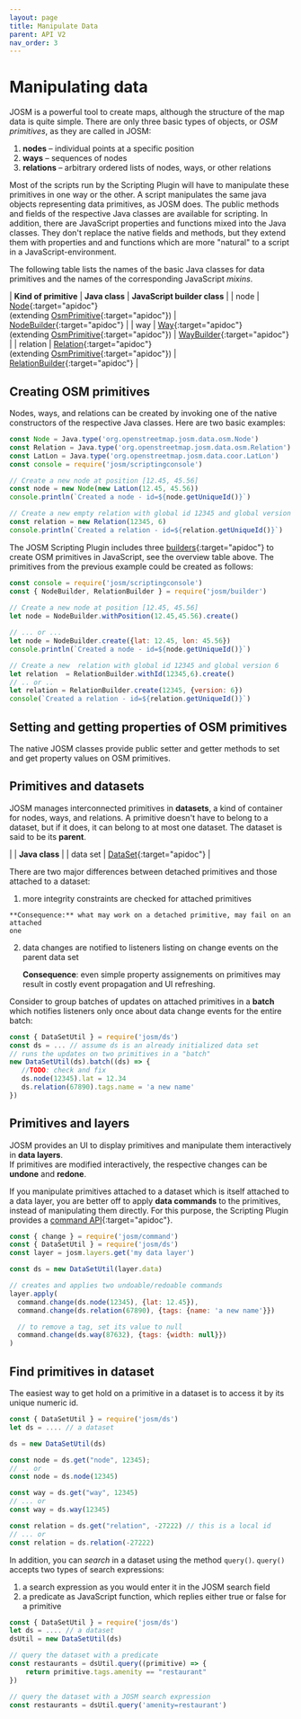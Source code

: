 ```yaml
---
layout: page
title: Manipulate Data
parent: API V2
nav_order: 3
---
```



# Manipulating data

JOSM is a powerful tool to create maps, although the structure of the map data is quite simple. There are only three basic types of objects, or *OSM primitives*, as they are called in JOSM:

  1. **nodes** &ndash; individual points at a specific position
  2. **ways**  &ndash; sequences of nodes
  3. **relations** &ndash;  arbitrary ordered lists of nodes, ways, or other relations

Most of the scripts run by the Scripting Plugin will have to manipulate these primitives in one way or the other. A script manipulates the same java objects representing data primitives, as JOSM does. The public methods and fields of the respective Java classes are available for scripting. In addition, there are JavaScript properties and functions mixed into the Java classes. They don't replace the native fields and methods, but they extend them with properties and and functions which are more "natural" to a script in a JavaScript-environment.

The following table lists the names of the basic Java classes for data primitives and the names of the corresponding JavaScript *mixins*.

| **Kind of primitive** | **Java class** | **JavaScript builder class** |
| node | [Node]{:target="apidoc"}<br/>(extending [OsmPrimitive]{:target="apidoc"}) | [NodeBuilder]{:target="apidoc"} |
| way | [Way]{:target="apidoc"}<br/>(extending [OsmPrimitive]{:target="apidoc"}) | [WayBuilder]{:target="apidoc"} |
| relation | [Relation]{:target="apidoc"}<br/>(extending [OsmPrimitive]{:target="apidoc"}) | [RelationBuilder]{:target="apidoc"} |



## Creating OSM primitives
Nodes, ways, and relations can be created by invoking one of the native constructors 
of the respective Java classes. Here are two basic examples: 

```js
const Node = Java.type('org.openstreetmap.josm.data.osm.Node')
const Relation = Java.type('org.openstreetmap.josm.data.osm.Relation')
const LatLon = Java.type('org.openstreetmap.josm.data.coor.LatLon')
const console = require('josm/scriptingconsole')

// Create a new node at position [12.45, 45.56]
const node = new Node(new LatLon(12.45, 45.56))
console.println(`Created a node - id=${node.getUniqueId()}`)

// Create a new empty relation with global id 12345 and global version 6
const relation = new Relation(12345, 6)
console.println(`Created a relation - id=${relation.getUniqueId()}`)
```

The JOSM Scripting Plugin includes three [builders][josm/builder]{:target="apidoc"} to create OSM primitives in JavaScript, see the overview table above. The primitives from the previous example could be created as follows:


```js
const console = require('josm/scriptingconsole')
const { NodeBuilder, RelationBuilder } = require('josm/builder')
    
// Create a new node at position [12.45, 45.56]
let node = NodeBuilder.withPosition(12.45,45.56).create()

// ... or ...
let node = NodeBuilder.create({lat: 12.45, lon: 45.56})
console.println(`Created a node - id=${node.getUniqueId()}`)

// Create a new  relation with global id 12345 and global version 6
let relation  = RelationBuilder.withId(12345,6).create()
// .. or ..
let relation = RelationBuilder.create(12345, {version: 6})
console(`Created a relation - id=${relation.getUniqueId()}`)
```

## Setting and getting properties of OSM primitives

The native JOSM classes provide public setter and getter methods to set and get property values on OSM primitives. 

## Primitives and datasets

JOSM manages interconnected primitives in **datasets**, a kind of container for nodes, ways, and relations. 
A primitive doesn't have to belong to a dataset, but if it does, it can belong to at most one dataset. 
The dataset is said to be its **parent**.


|           | **Java class** | 
| data set  | [DataSet]{:target="apidoc"} |

There are two major differences between detached primitives and those attached to a dataset:


1.   more integrity constraints are checked for attached primitives

    **Consequence:** what may work on a detached primitive, may fail on an attached
    one

2. data changes are notified to listeners listing on change events on the parent data set

   **Consequence**: even simple property assignements on primitives may result in costly event
  propagation and UI refreshing.

  Consider to group batches of updates on attached primitives in a **batch** which 
  notifies listeners only once about data change events for the entire batch:

  ```js
  const { DataSetUtil } = require('josm/ds')
  const ds = ... // assume ds is an already initialized data set
  // runs the updates on two primitives in a "batch"
  new DataSetUtil(ds).batch((ds) => {
     //TODO: check and fix
     ds.node(12345).lat = 12.34
     ds.relation(67890).tags.name = 'a new name'
  })
  ``` 

## Primitives and layers

JOSM provides an UI to display primitives and manipulate them interactively in **data layers**.  
If primitives are modified interactively, the respective changes can be **undone** and **redone**.

If you manipulate primitives attached to a dataset which is itself attached to a data layer, 
you are better off to apply **data commands** to the primitives, instead of manipulating them directly.
For this purpose, the Scripting Plugin provides a [command API][josm/command]{:target="apidoc"}.

```js
const { change } = require('josm/command')
const { DataSetUtil } = require('josm/ds')
const layer = josm.layers.get('my data layer')

const ds = new DataSetUtil(layer.data)

// creates and applies two undoable/redoable commands 
layer.apply(
  command.change(ds.node(12345), {lat: 12.45}),
  command.change(ds.relation(67890), {tags: {name: 'a new name'}})

  // to remove a tag, set its value to null
  command.change(ds.way(87632), {tags: {width: null}})    
)
```

## Find primitives in dataset

The easiest way to get hold on a primitive in a dataset is to access it by its unique numeric id.

```js
const { DataSetUtil } = require('josm/ds')
let ds = .... // a dataset

ds = new DataSetUtil(ds)

const node = ds.get("node", 12345);
// .. or
const node = ds.node(12345)

const way = ds.get("way", 12345)
// ... or
const way = ds.way(12345)

const relation = ds.get("relation", -27222) // this is a local id
// ... or
const relation = ds.relation(-27222)
```

In addition, you can *search* in a dataset using the method `query()`. 
`query()` accepts two types of search expressions:

1.  a search expression as you would enter it in the JOSM search field
2.  a predicate as JavaScript function, which replies either true or false for a primitive


```js
const { DataSetUtil } = require('josm/ds')
let ds = .... // a dataset
dsUtil = new DataSetUtil(ds)

// query the dataset with a predicate 
const restaurants = dsUtil.query((primitive) => {
    return primitive.tags.amenity == "restaurant"
})

// query the dataset with a JOSM search expression
const restaurants = dsUtil.query('amenity=restaurant')
```

[Node]: https://josm.openstreetmap.de/doc/org/openstreetmap/josm/data/osm/Node.html
[Way]: https://josm.openstreetmap.de/doc/org/openstreetmap/josm/data/osm/Way.html
[Relation]: https://josm.openstreetmap.de/doc/org/openstreetmap/josm/data/osm/Relation.html
[DataSet]: https://josm.openstreetmap.de/doc/org/openstreetmap/josm/data/osm/DataSet.html
[OsmPrimitive]: https://josm.openstreetmap.de/doc/org/openstreetmap/josm/data/osm/OsmPrimitive.html
[NodeBuilder]: /api/v2/module-josm_builder.NodeBuilder.html
[WayBuilder]: /api/v2/module-josm_builder.WayBuilder.html
[RelationBuilder]: /api/v2/module-josm_builder.RelationBuilder.html
[josm/builder]: /api/v2/module-josm_builder.html
[josm/command]: /api/v2/module-josm_command.html
